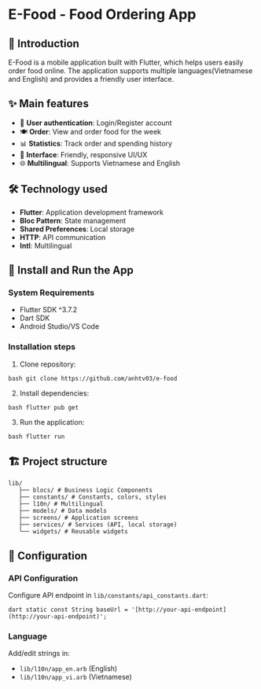 # E-Food - Food Ordering App

## 📖 Introduction

E-Food is a mobile application built with Flutter, which helps users easily order food online. The application supports multiple languages ​​(Vietnamese and English) and provides a friendly user interface.

## ✨ Main features

- 🔐 **User authentication**: Login/Register account
- 🍽️ **Order**: View and order food for the week
- 📊 **Statistics**: Track order and spending history
- 📱 **Interface**: Friendly, responsive UI/UX
- 🌐 **Multilingual**: Supports Vietnamese and English

## 🛠️ Technology used

- **Flutter**: Application development framework
- **Bloc Pattern**: State management
- **Shared Preferences**: Local storage
- **HTTP**: API communication
- **Intl**: Multilingual

## 🚀 Install and Run the App

### System Requirements
- Flutter SDK ^3.7.2
- Dart SDK
- Android Studio/VS Code

### Installation steps

1. Clone repository:
```
bash git clone https://github.com/anhtv03/e-food
```

2. Install dependencies:
```
bash flutter pub get
```

3. Run the application:
```
bash flutter run
```

## 🏗️ Project structure
```
lib/
   ├── blocs/ # Business Logic Components
   ├── constants/ # Constants, colors, styles
   ├── l10n/ # Multilingual
   ├── models/ # Data models
   ├── screens/ # Application screens
   ├── services/ # Services (API, local storage)
   └── widgets/ # Reusable widgets
```

## 🔧 Configuration

### API Configuration
Configure API endpoint in `lib/constants/api_constants.dart`:

```
dart static const String baseUrl = '[http://your-api-endpoint](http://your-api-endpoint)';

```

### Language
Add/edit strings in:
- `lib/l10n/app_en.arb` (English)
- `lib/l10n/app_vi.arb` (Vietnamese)


